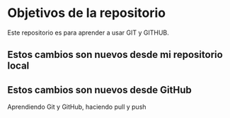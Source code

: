 # Objetivos de la repositorio

Este repositorio es para aprender a usar GIT y GITHUB.



## Estos cambios son nuevos desde mi repositorio local
## Estos cambios son nuevos desde GitHub

Aprendiendo Git y GitHub, haciendo pull y push
